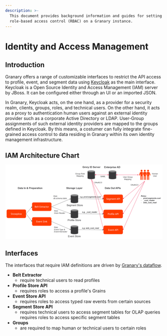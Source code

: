 ```yaml
---
description: >-
  This document provides background information and guides for setting up
  role-based access control (RBAC) on a Granary instance.
---
```


# Identity and Access Management

## Introduction

Granary offers a range of customizable interfaces to restrict the API access to profile, event, and segment data using [Keycloak](https://www.keycloak.org/about.html) as the main interface. Keycloak is a Open Source Identity and Access Management \(IAM\) server by JBoss. It can be configured either through an UI or an imported JSON. 

In Granary, Keycloak acts, on the one hand, as a provider for a security realm, clients, groups, roles, and technical users. On the other hand, it acts as a proxy to authentication human users against an external identity provider such as a corporate Active Directory or LDAP. User-Group assignments of such external identity providers are mapped to the groups defined in Keycloak. By this means, a costumer can fully integrate fine-grained access control to data residing in Granary within its own identity management infrastructure.

## IAM Architecture Chart

![Functional Overview of IAM Architecture](../.gitbook/assets/image%20%282%29.png)

## Interfaces

The interfaces that require IAM definitions are driven by [Granary's dataflow](../developer-reference/dataflow/).

* **Belt Extractor**
  * require technical users to read profiles
* **Profile Store API**
  * requires roles to access a profile's Grains
* **Event Store API**
  * requires roles to access typed raw events from certain sources
* **Segment Store API**
  * requires technical users to access segment tables for OLAP queries requires roles to access specific segment tables
* **Groups**
  * are required to map human or technical users to certain roles



